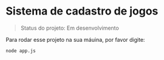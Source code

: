 # Sistema de cadastro de jogos

> Status do projeto: Em desenvolvimento

Para rodar esse projeto na sua máuina, por favor digite:

```
node app.js
```
